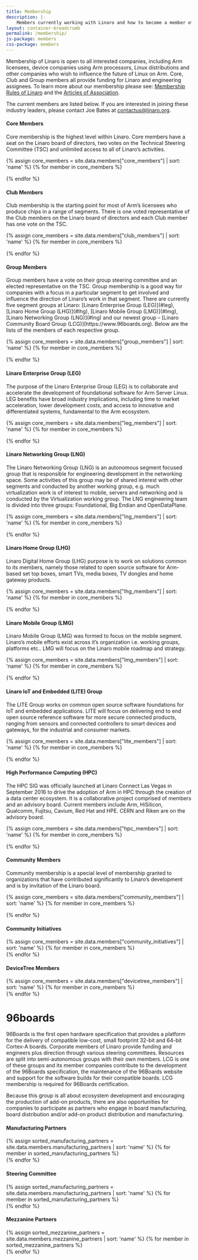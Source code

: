 ```yaml
---
title: Membership
description: |-
    Members currently working with Linaro and how to become a member of Linaro.
layout: container-breadcrumb
permalink: /membership/
js-package: members
css-package: members
---
```

Membership of Linaro is open to all interested companies, including Arm licensees, device companies using Arm processors, Linux distributions and other companies who wish to influence the future of Linux on Arm. Core, Club and Group members all provide funding for Linaro and engineering assignees. To learn more about our membership please see: [Membership Rules of Linaro](/assets/pdf/Membership_Rules_of_Linaro_Limited_Effective_26th_July_20122.pdf) and the [Articles of Association](/assets/pdf/Linaro-Articles-of-Association-New-June-2010.pdf).

The current members are listed below. If you are interested in joining these industry leaders, please contact Joe Bates at [contactus@linaro.org](mailto:contactus@linaro.org).

<div class="panel-group" id="accordion" role="tablist" aria-multiselectable="true">
<div class="panel panel-default">
<div class="panel-heading  text-center" role="tab" id="headingOne">
<h4 class="panel-title">
Core Members
</h4>
</div>
<div id="collapseOne" class="panel-collapse collapse in" role="tabpanel" aria-labelledby="headingOne">
<div class="panel-body" markdown="1">

Core membership is the highest level within Linaro. Core members have a seat on the Linaro board of directors, two votes on the Technical Steering Committee (TSC) and unlimited access to all of Linaro’s activities.

{% assign core_members = site.data.members["core_members"] | sort: 'name' %}
{% for member in core_members %}
<div class="col-lg-2 col-md-3 col-sm-4 col-xs-6 vcenter-img">
<a href="{{member.url}}">
<img data-src="{% asset_path '{{member.image}}'%}" alt="{{member.name}}"
src="data:image/gif;base64,R0lGODlhAQABAAAAACH5BAEKAAEALAAAAAABAAEAAAICTAEAOw=="
class="img-responsive members-img lazyload center-block"/>
</a>
</div>
{% endfor %}

</div>
</div>
</div>
<div class="panel panel-default">
<div class="panel-heading text-center" role="tab" id="headingTwo">
<h4 class="panel-title">
Club Members
</h4>
</div>
<div id="collapseTwo" class="panel-collapse collapse" role="tabpanel" aria-labelledby="headingTwo">
<div class="panel-body" markdown="1">
Club membership is the starting point for most of Arm’s licensees who produce chips in a range of segments. There is one voted representative of the Club members on the Linaro board of directors and each Club member has one vote on the TSC.

{% assign core_members = site.data.members["club_members"] | sort: 'name' %}
{% for member in core_members %}
<div class="col-lg-2 col-md-3 col-sm-4 col-xs-6 vcenter-img">
<a href="{{member.url}}">
<img data-src="{% asset_path '{{member.image}}'%}" alt="{{member.name}}"
src="data:image/gif;base64,R0lGODlhAQABAAAAACH5BAEKAAEALAAAAAABAAEAAAICTAEAOw=="
class="img-responsive members-img lazyload center-block"/>
</a>
</div>
{% endfor %}
</div>
</div>
</div>

<div class="panel panel-default">
<div class="panel-heading text-center" role="tab" id="headingThree">
<h4 class="panel-title">
Group Members
</h4>
</div>
<div id="collapseThree" class="panel-collapse collapse" role="tabpanel" aria-labelledby="headingThree">
<div class="panel-body" markdown="1">
Group members have a vote on their group steering committee and an elected representative on the TSC. Group membership is a good way for companies with a focus in a particular segment to get involved and influence the direction of Linaro’s work in that segment. There are currently five segment groups at Linaro: [Linaro Enterprise Group (LEG)](#leg), [Linaro Home Group (LHG)](#lhg), [Linaro Mobile Group (LMG)](#lmg), [Linaro Networking Group (LNG)](#lng) and our newest group – [Linaro Community Board Group (LCG)](https://www.96boards.org). Below are the lists of the members of each respective group.

{% assign core_members = site.data.members["group_members"] | sort: 'name' %}
{% for member in core_members %}
<div class="col-lg-2 col-md-3 col-sm-4 col-xs-6 vcenter-img">
<a href="{{member.url}}">
<img data-src="{% asset_path '{{member.image}}'%}" alt="{{member.name}}"
src="data:image/gif;base64,R0lGODlhAQABAAAAACH5BAEKAAEALAAAAAABAAEAAAICTAEAOw=="
class="img-responsive members-img lazyload center-block"/>
</a>
</div>
{% endfor %}
</div>
</div>
</div>

<div class="panel panel-default">
<div class="panel-heading text-center" role="tab" id="headingFour">
<h4 class="panel-title">
Linaro Enterprise Group (LEG)
</h4>
</div>
<div id="collapseFour" class="panel-collapse collapse" role="tabpanel" aria-labelledby="headingFour">
<div class="panel-body" markdown="1">
The purpose of the Linaro Enterprise Group (LEG) is to collaborate and accelerate the development of foundational software for Arm Server Linux. LEG benefits have broad industry implications, including time to market acceleration, lower development costs, and access to innovative and differentiated systems, fundamental to the Arm ecosystem.

{% assign core_members = site.data.members["leg_members"] | sort: 'name' %}
{% for member in core_members %}
<div class="col-lg-2 col-md-3 col-sm-4 col-xs-6 vcenter-img">
<a href="{{member.url}}">
<img data-src="{% asset_path '{{member.image}}'%}" alt="{{member.name}}"
src="data:image/gif;base64,R0lGODlhAQABAAAAACH5BAEKAAEALAAAAAABAAEAAAICTAEAOw=="
class="img-responsive members-img lazyload center-block"/>
</a>
</div>
{% endfor %}
</div>
</div>
</div>

<div class="panel panel-default">
<div class="panel-heading text-center" role="tab" id="headingFive">
<h4 class="panel-title">
Linaro Networking Group (LNG)
</h4>
</div>
<div id="collapseFive" class="panel-collapse collapse" role="tabpanel" aria-labelledby="headingThree">
<div class="panel-body" markdown="1">
The Linaro Networking Group (LNG) is an autonomous segment focused group that is responsible for engineering development in the networking space. Some activities of this group may be of shared interest with other segments and conducted by another working group, e.g. much virtualization work is of interest to mobile, servers and networking and is conducted by the Virtualization working group. The LNG engineering team is divided into three groups: Foundational, Big Endian and OpenDataPlane.

{% assign core_members = site.data.members["lng_members"] | sort: 'name' %}
{% for member in core_members %}
<div class="col-lg-2 col-md-3 col-sm-4 col-xs-6 vcenter-img">
<a href="{{member.url}}">
<img data-src="{% asset_path '{{member.image}}'%}" alt="{{member.name}}"
src="data:image/gif;base64,R0lGODlhAQABAAAAACH5BAEKAAEALAAAAAABAAEAAAICTAEAOw=="
class="img-responsive members-img lazyload center-block"/>
</a>
</div>
{% endfor %}
</div>
</div>
</div>

<div class="panel panel-default">
<div class="panel-heading text-center" role="tab" id="headingSix">
<h4 class="panel-title">
Linaro Home Group (LHG)
</h4>
</div>
<div id="collapseSix" class="panel-collapse collapse" role="tabpanel" aria-labelledby="headingSix">
<div class="panel-body" markdown="1">
Linaro Digital Home Group (LHG) purpose is to work on solutions common to its members, namely those related to open source software for Arm-based set top boxes, smart TVs, media boxes, TV dongles and home gateway products.

{% assign core_members = site.data.members["lhg_members"] | sort: 'name' %}
{% for member in core_members %}
<div class="col-lg-2 col-md-3 col-sm-4 col-xs-6 vcenter-img">
<a href="{{member.url}}">
<img data-src="{% asset_path '{{member.image}}'%}" alt="{{member.name}}"
src="data:image/gif;base64,R0lGODlhAQABAAAAACH5BAEKAAEALAAAAAABAAEAAAICTAEAOw=="
class="img-responsive members-img lazyload center-block"/>
</a>
</div>
{% endfor %}
</div>
</div>
</div>

<div class="panel panel-default">
<div class="panel-heading text-center" role="tab" id="headingSeven">
<h4 class="panel-title">
Linaro Mobile Group (LMG)
</h4>
</div>
<div id="collapseSeven" class="panel-collapse collapse" role="tabpanel" aria-labelledby="headingSeven">
<div class="panel-body" markdown="1">
Linaro Mobile Group (LMG) was formed to focus on the mobile segment. Linaro’s mobile efforts exist across it’s organization i.e. working groups, platforms etc.. LMG will focus on the Linaro mobile roadmap and strategy.

{% assign core_members = site.data.members["lmg_members"] | sort: 'name' %}
{% for member in core_members %}
<div class="col-lg-2 col-md-3 col-sm-4 col-xs-6 vcenter-img">
<a href="{{member.url}}">
<img data-src="{% asset_path '{{member.image}}'%}" alt="{{member.name}}"
src="data:image/gif;base64,R0lGODlhAQABAAAAACH5BAEKAAEALAAAAAABAAEAAAICTAEAOw=="
class="img-responsive members-img lazyload center-block"/>
</a>
</div>
{% endfor %}
</div>
</div>
</div>

<div class="panel panel-default">
<div class="panel-heading text-center" role="tab" id="headingEight">
<h4 class="panel-title">
Linaro IoT and Embedded (LITE) Group
</h4>
</div>
<div id="collapseEight" class="panel-collapse collapse" role="tabpanel" aria-labelledby="headingEight">
<div class="panel-body" markdown="1">
The LITE Group works on common open source software foundations for IoT and embedded applications. LITE will focus on delivering end to end open source reference software for more secure connected products, ranging from sensors and connected controllers to smart devices and gateways, for the industrial and consumer markets.

{% assign core_members = site.data.members["lite_members"] | sort: 'name' %}
{% for member in core_members %}
<div class="col-lg-2 col-md-3 col-sm-4 col-xs-6 vcenter-img">
<a href="{{member.url}}">
<img data-src="{% asset_path '{{member.image}}'%}" alt="{{member.name}}"
src="data:image/gif;base64,R0lGODlhAQABAAAAACH5BAEKAAEALAAAAAABAAEAAAICTAEAOw=="
class="img-responsive members-img lazyload center-block"/>
</a>
</div>
{% endfor %}
</div>
</div>
</div>

<div class="panel panel-default">
<div class="panel-heading text-center" role="tab" id="headingNine">
<h4 class="panel-title">
High Performance Computing (HPC)
</h4>
</div>
<div id="collapseNine" class="panel-collapse collapse" role="tabpanel" aria-labelledby="headingNine">
<div class="panel-body" markdown="1">
The HPC SIG was officially launched at Linaro Connect Las Vegas in September 2016 to drive the adoption of Arm in HPC through the creation of a data center ecosystem. It is a collaborative project comprised of members and an advisory board. Current members include Arm, HiSilicon, Qualcomm, Fujitsu, Cavium, Red Hat and HPE. CERN and Riken are on the advisory board.

{% assign core_members = site.data.members["hpc_members"] | sort: 'name' %}
{% for member in core_members %}
<div class="col-lg-2 col-md-3 col-sm-4 col-xs-6 vcenter-img">
<a href="{{member.url}}">
<img data-src="{% asset_path '{{member.image}}'%}" alt="{{member.name}}"
src="data:image/gif;base64,R0lGODlhAQABAAAAACH5BAEKAAEALAAAAAABAAEAAAICTAEAOw=="
class="img-responsive members-img lazyload center-block"/>
</a>
</div>
{% endfor %}
</div>
</div>
</div>

<div class="panel panel-default">
<div class="panel-heading text-center" role="tab" id="headingThirteen">
<h4 class="panel-title">
Community Members
</h4>
</div>
<div id="collapseThirteen" class="panel-collapse collapse" role="tabpanel" aria-labelledby="headingThirteen">
<div class="panel-body" markdown="1">
Community membership is a special level of membership granted to organizations that have contributed significantly to Linaro’s development and is by invitation of the Linaro board.

{% assign core_members = site.data.members["community_members"] | sort: 'name' %}
{% for member in core_members %}
<div class="col-lg-2 col-md-3 col-sm-4 col-xs-6 vcenter-img">
<a href="{{member.url}}">
<img data-src="{% asset_path '{{member.image}}'%}" alt="{{member.name}}"
src="data:image/gif;base64,R0lGODlhAQABAAAAACH5BAEKAAEALAAAAAABAAEAAAICTAEAOw=="
class="img-responsive members-img lazyload center-block"/>
</a>
</div>
{% endfor %}
</div>
</div>
</div>

<div class="panel panel-default">
<div class="panel-heading text-center" role="tab" id="headingFourteen">
<h4 class="panel-title">
Community Initiatives
</h4>
</div>
<div id="collapseFourteen" class="panel-collapse collapse" role="tabpanel" aria-labelledby="headingFourteen">
<div class="panel-body" markdown="1">
{% assign core_members = site.data.members["community_initiatives"] | sort: 'name' %}
{% for member in core_members %}
<div class="col-lg-2 col-md-3 col-sm-4 col-xs-6 vcenter-img">
<a href="{{member.url}}">
<img data-src="{% asset_path '{{member.image}}'%}" alt="{{member.name}}"
src="data:image/gif;base64,R0lGODlhAQABAAAAACH5BAEKAAEALAAAAAABAAEAAAICTAEAOw=="
class="img-responsive members-img lazyload center-block"/>
</a>
</div>
{% endfor %}
</div>
</div>
</div>

<div class="panel panel-default">
<div class="panel-heading text-center" role="tab" id="headingFourteen">
<h4 class="panel-title">
DeviceTree Members
</h4>
</div>
<div id="collapseFourteen" class="panel-collapse collapse" role="tabpanel" aria-labelledby="headingFourteen">
<div class="panel-body" markdown="1">
{% assign core_members = site.data.members["devicetree_members"] | sort: 'name' %}
{% for member in core_members %}
<div class="col-lg-2 col-md-3 col-sm-4 col-xs-6 vcenter-img">
<a href="{{member.url}}">
<img data-src="{% asset_path '{{member.image}}'%}" alt="{{member.name}}"
src="data:image/gif;base64,R0lGODlhAQABAAAAACH5BAEKAAEALAAAAAABAAEAAAICTAEAOw=="
class="img-responsive members-img lazyload center-block"/>
</a>
</div>
{% endfor %}
</div>
</div>
</div>


<div markdown="1">

# 96boards

96Boards is the first open hardware specification that provides a platform for the delivery of compatible low-cost, small footprint 32-bit and 64-bit Cortex-A boards. Corporate members of Linaro provide funding and engineers plus direction through various steering committees. Resources are split into semi-autonomous groups with their own members. LCG is one of these groups and its member companies contribute to the development of the 96Boards specification, the maintenance of the 96Boards website and support for the software builds for their compatible boards. LCG membership is required for 96Boards certification.

Because this group is all about ecosystem development and encouraging the production of add-on products, there are also opportunities for companies to participate as partners who engage in board manufacturing, board distribution and/or add-on product distribution and manufacturing.

</div>


<div class="panel panel-default">
<div class="panel-heading text-center" role="tab" id="headingTen">
<h4 class="panel-title">
Manufacturing Partners
</h4>
</div>
<div id="collapseTen" class="panel-collapse collapse" role="tabpanel" aria-labelledby="headingTen">
<div class="panel-body" markdown="1">
{% assign sorted_manufacturing_partners = site.data.members.manufacturing_partners | sort: 'name' %}
{% for member in sorted_manufacturing_partners %}
<div class="col-lg-2 col-md-3 col-sm-4 col-xs-6 vcenter-img">
<a href="{{member.url}}">
<img data-src="{% asset_path '{{member.image}}'%}" alt="{{member.name}}"
src="data:image/gif;base64,R0lGODlhAQABAAAAACH5BAEKAAEALAAAAAABAAEAAAICTAEAOw=="
class="img-responsive members-img lazyload center-block"/>
</a>
</div>
{% endfor %}
</div>
</div>
</div>

<div class="panel panel-default">
<div class="panel-heading text-center" role="tab" id="headingEleven">
<h4 class="panel-title">
Steering Committee
</h4>
</div>
<div id="collapseEleven" class="panel-collapse collapse" role="tabpanel" aria-labelledby="headingEleven">
<div class="panel-body" markdown="1">
{% assign sorted_manufacturing_partners = site.data.members.manufacturing_partners | sort: 'name' %}
{% for member in sorted_manufacturing_partners %}
<div class="col-lg-2 col-md-3 col-sm-4 col-xs-6 vcenter-img">
<a href="{{member.url}}">
<img data-src="{% asset_path '{{member.image}}'%}" alt="{{member.name}}"
src="data:image/gif;base64,R0lGODlhAQABAAAAACH5BAEKAAEALAAAAAABAAEAAAICTAEAOw=="
class="img-responsive members-img lazyload center-block"/>
</a>
</div>
{% endfor %}
</div>
</div>
</div>


<div class="panel panel-default">
<div class="panel-heading text-center" role="tab" id="headingTwelve">
<h4 class="panel-title">
Mezzanine Partners
</h4>
</div>
<div id="collapseTwelve" class="panel-collapse collapse" role="tabpanel" aria-labelledby="headingTwelve">
<div class="panel-body" markdown="1">
{% assign sorted_mezzanine_partners = site.data.members.mezzanine_partners | sort: 'name' %}
{% for member in sorted_mezzanine_partners %}
<div class="col-lg-2 col-md-3 col-sm-4 col-xs-6 vcenter-img">
<a href="{{member.url}}">
<img data-src="{% asset_path '{{member.image}}' %}" alt="{{member.name}}"
src="data:image/gif;base64,R0lGODlhAQABAAAAACH5BAEKAAEALAAAAAABAAEAAAICTAEAOw=="
class="img-responsive members-img lazyload center-block"/>
</a>
</div>
{% endfor %}
</div>
</div>
</div>


</div>

